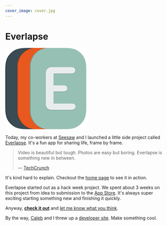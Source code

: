 ```yaml
---
cover_image: cover.jpg
---
```


# Everlapse

[![Everlapse](icon.png)](http://everlapse.com)

Today, my co-workers at [Seesaw](https://seesaw.co) and I launched a little side project called [Everlapse](http://everlapse.com). It's a fun app for sharing life, frame by frame.

> Video is beautiful but tough. Photos are easy but boring. Everlapse is something new in between.
>
> — [TechCrunch](http://techcrunch.com/2013/07/11/everlapse/)

It's kind hard to explain. Checkout the [home page](http://everlapse.com) to see it in action.

Everlapse started out as a hack week project. We spent about 3 weeks on this project from idea to submission to the [App Store](https://itunes.apple.com/us/app/everlapse/id658120886?ls=1&mt=8). It's always super exciting starting something new and finishing it quickly.

Anyway, **[check it out](http://everlapse.com)** and [let me know what you think](http://twitter.com/soffes).

By the way, [Caleb](http://twitter.com/calebd) and I threw up a [developer site](http://developer.everlapse.com). Make something cool.
